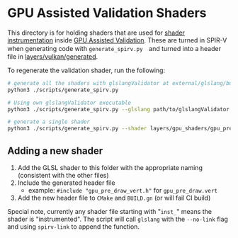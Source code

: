 # GPU Assisted Validation Shaders

This directory is for holding shaders that are used for [shader instrumentation](../../docs/gpu_av_shader_instrumentation.md) inside [GPU Assisted Validation](../../docs/gpuav.md). These are turned in SPIR-V when generating code with `generate_spirv.py`　and turned into a header file in [layers/vulkan/generated](../generated/).

To regenerate the validation shader, run the following:

```bash
# generate all the shaders with glslangValidator at external/glslang/build/install/bin/glslangValidator
python3 ./scripts/generate_spirv.py

# Using own glslangValidator executable
python3 ./scripts/generate_spirv.py --glslang path/to/glslangValidator

# generate a single shader
python3 ./scripts/generate_spirv.py --shader layers/gpu_shaders/gpu_pre_draw.vert
```

## Adding a new shader

1. Add the GLSL shader to this folder with the appropriate naming (consistent with the other files)
2. Include the generated header file
    - example: `#include "gpu_pre_draw_vert.h"` for `gpu_pre_draw.vert`
3. Add the new header file to `CMake` and `BUILD.gn` (or will fail CI build)

Special note, currently any shader file starting with "`inst_`" means the shader is "instrumented".
The script will call `glslang` with the `--no-link` flag and using `spirv-link` to append the function.